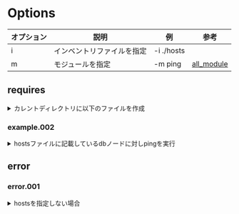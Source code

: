 # Options

| オプション | 説明                       | 例         | 参考 |
|------------|----------------------------|------------|------|
| i          | インベントリファイルを指定 | -i ./hosts |      |
| m          | モジュールを指定           | -m ping    |[all_module](http://docs.ansible.com/ansible/list_of_all_modules.html) |


## requires
<details>
  <summary>カレントディレクトリに以下のファイルを作成</summary>
```bash
$ cat ./hosts
[web]
192.168.33.21

[db]
192.168.33.22
```
</details>

## example

### example.001
<details>
<summary>hostsファイルに記載している全ノードに対しpingを実行</summary>
```bash
$ ansible -i hosts all -m ping
192.168.33.21 | SUCCESS => {
  "changed": false,
  "ping": "pong"
}
192.168.33.22 | SUCCESS => {
  "changed": false,
  "ping": "pong"
}
```
</details>

### example.002
<details>
<summary>hostsファイルに記載しているdbノードに対しpingを実行</summary>
```bash
$ cat ./hosts
[web]
192.168.33.21

[db]
192.168.33.22
$ ansible -i hosts db -m ping
192.168.33.22 | SUCCESS => {
    "changed": false,
    "ping": "pong"
}
```
</details>

### example.003
<details>
<summary>hostsファイルに記載しているdbノードに対しpingを実行</summary>
```bash

```
</details>

## error
### error.001
<details>
<summary>hostsを指定しない場合</summary>
インベントリを明示的に指定しない場合は``` /etc/ansible/hosts```を参照する
デフォルトではすべてコメントアウトされているため対象ノードが無くエラーとなる
```bash
$ ansible all -m ping
 [WARNING]: provided hosts list is empty, only localhost is available

 [WARNING]: No hosts matched, nothing to do
```

</details>
